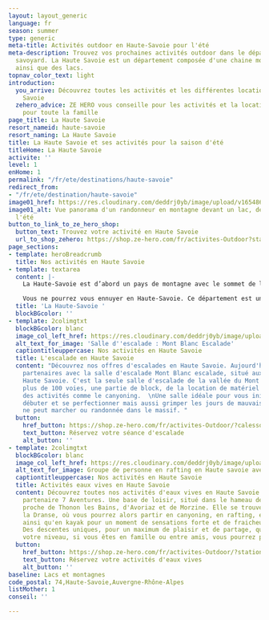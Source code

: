 ```yaml
---
layout: layout_generic
language: fr
season: summer
type: generic
meta-title: Activités outdoor en Haute-Savoie pour l'été
meta-description: Trouvez vos prochaines activités outdoor dans le département haut
  savoyard. La Haute Savoie est un département composée d'une chaine montagneuse incroyable
  ainsi que des lacs.
topnav_color_text: light
introduction:
  you_arrive: Découvrez toutes les activités et les différentes locations en Haute
    Savoie
  zehero_advice: ZE HERO vous conseille pour les activités et la location des équipements
    pour toute la famille
page_title: La Haute Savoie
resort_nameid: haute-savoie
resort_naming: La Haute Savoie
title: La Haute Savoie et ses activités pour la saison d'été
titleHome: La Haute Savoie
activite: ''
level: 1
enHome: 1
permalink: "/fr/ete/destinations/haute-savoie"
redirect_from:
- "/fr/ete/destination/haute-savoie"
image01_href: https://res.cloudinary.com/deddrj0yb/image/upload/v1654869584/website/summer/PXL_20220522_102041361.jpg
image01_alt: Vue panorama d'un randonneur en montagne devant un lac, des montagnes
  l'été
button_to_link_to_ze_hero_shop:
  button_text: Trouvez votre activité en Haute Savoie
  url_to_shop_zehero: https://shop.ze-hero.com/fr/activites-Outdoor?station=Haute+Savoie+%2874%29&calessonstype=all&catypegenderlistsummer=all&calessonsactivitytype=all&start-date=12%2F12%2F2021
page_sections:
- template: heroBreadcrumb
  title: Nos activités en Haute Savoie
- template: textarea
  content: |-
    La Haute-Savoie est d’abord un pays de montagne avec le sommet de l’Europe, le Mont-Blanc, régnant majestueusement du haut de ses 4810 mètres. C’est aussi un département où, petit à petit, l’eau a dessiné de grandes et profondes vallées creusant délicatement les abords des massifs aux noms typiques (Aravis, Bauges, Bornes…) rendus accessibles hiver comme été pour le plus grand plaisir des vacanciers et des haut-savoyards. Ensuite, la proximité de l’Italie et de la Suisse voisines ont donné à cette région un peu du charme délicat qui construisent son caractère, sa spécificité et son authenticité : Annecy, le Genevois et les Aravis, le Pays du Mont-Blanc-Grand Massif, le lac Leman et les Portes du soleil.

    Vous ne pourrez vous ennuyer en Haute-Savoie. Ce département est un paradis d'activité Outdoor, de sport sensationnel, de découverte, d'expérience nouvelle de voyage à travers la nature et des lieux d'exceptions. Que vous soyez seul, entre amis, en famille, en couple, vous trouverez votre activité quelque soit vos gouts et votre niveau.
  title: 'La Haute-Savoie '
  blockBGcolor: ''
- template: 2colimgtxt
  blockBGcolor: blanc
  image_col_left_href: https://res.cloudinary.com/deddrj0yb/image/upload/v1654064807/website/Mont%20Blanc%20Escalade/70711889_2619714781427875_3156349677461307392_n.jpg
  alt_text_for_image: 'Salle d''escalade : Mont Blanc Escalade'
  captiontitleuppercase: Nos activités en Haute Savoie
  title: L'escalade en Haute Savoie
  content: "Découvrez nos offres d'escalades en Haute Savoie. Aujourd'hui, nous sommes
    partenaires avec la salle d'escalade Mont Blanc escalade, situé aux Houches en
    Haute Savoie. C'est la seule salle d'escalade de la vallée du Mont Blanc avec
    plus de 100 voies, une partie de block, de la location de matériel mais aussi
    des activités comme le canyoning.  \nUne salle idéale pour vous initier à l'escalade,
    débuter et se perfectionner mais aussi grimper les jours de mauvais temps, lorsqu'on
    ne peut marcher ou randonnée dans le massif. "
  button:
    href_button: https://shop.ze-hero.com/fr/activites-Outdoor/?calessonstype=all&catypegenderlistsummer=all&calessonsactivitytype=Escalade&start-date=
    text_button: Réservez votre séance d'escalade
    alt_button: ''
- template: 2colimgtxt
  blockBGcolor: blanc
  image_col_left_href: https://res.cloudinary.com/deddrj0yb/image/upload/v1649084757/website/Partenaires/1638783567-DSC_0355.jpg
  alt_text_for_image: Groupe de personne en rafting en Haute savoie avec 7 Aventures
  captiontitleuppercase: Nos activités en Haute Savoie
  title: Activités eaux vives en Haute Savoie
  content: Découvrez toutes nos activités d'eaux vives en Haute Savoie avec notre
    partenaire 7 Aventures. Une base de loisir, situé dans le hameau de la Vernaz,
    proche de Thonon les Bains, d'Avoriaz et de Morzine. Elle se trouve au bord de
    la Dranse, où vous pourrez alors partir en canyoning, en rafting, en hydrospeed
    ainsi qu'en kayak pour un moment de sensations forte et de fraicheur garantis.
    Des descentes uniques, pour un maximum de plaisir et de partage, quelque soit
    votre niveau, si vous êtes en famille ou entre amis, vous pourrez profiter pleinement.
  button:
    href_button: https://shop.ze-hero.com/fr/activites-Outdoor/?station=Thonon+les+Bains&calessonstype=all&catypegenderlistsummer=all&calessonsactivitytype=all&start-date=
    text_button: Réservez votre activités d'eaux vives
    alt_button: ''
baseline: Lacs et montagnes
code_postal: 74,Haute-Savoie,Auvergne-Rhône-Alpes
listMother: 1
conseil: ''

---
```

